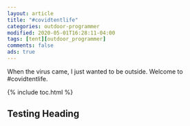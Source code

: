 ```yaml
---
layout: article
title: "#covidtentlife"
categories: outdoor-programmer
modified: 2020-05-01T16:28:11-04:00
tags: [tent][outdoor_programmer]
comments: false
ads: true
---
```

When the virus came, I just wanted to be outside. Welcome to #covidtentlife.

{% include toc.html %}

## Testing Heading
